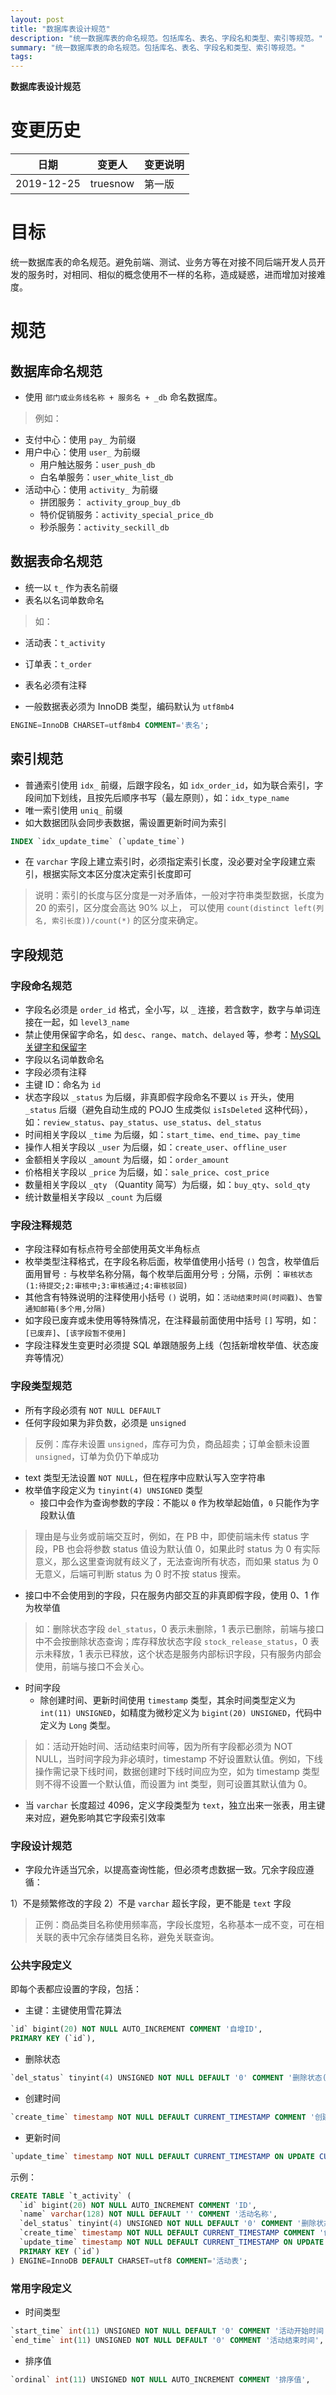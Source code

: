 ```yaml
---
layout: post
title: "数据库表设计规范"
description: "统一数据库表的命名规范。包括库名、表名、字段名和类型、索引等规范。"
summary: "统一数据库表的命名规范。包括库名、表名、字段名和类型、索引等规范。"
tags:
---
```


**数据库表设计规范**

# 变更历史

| 日期 | 变更人 | 变更说明 |
| ---- | -------- | --- |
| 2019-12-25 | truesnow | 第一版 |



# 目标

统一数据库表的命名规范。避免前端、测试、业务方等在对接不同后端开发人员开发的服务时，对相同、相似的概念使用不一样的名称，造成疑惑，进而增加对接难度。



# 规范

## 数据库命名规范

- 使用 `部门或业务线名称 + 服务名 + _db` 命名数据库。

> 例如：
- 支付中心：使用 `pay_` 为前缀
- 用户中心：使用 `user_` 为前缀
    - 用户触达服务：`user_push_db`
    - 白名单服务：`user_white_list_db`
- 活动中心：使用 `activity_` 为前缀
    - 拼团服务： `activity_group_buy_db`
    - 特价促销服务：`activity_special_price_db`
    - 秒杀服务：`activity_seckill_db`


## 数据表命名规范

- 统一以 `t_` 作为表名前缀
- 表名以名词单数命名

> 如：
- 活动表：`t_activity`
- 订单表：`t_order`

- 表名必须有注释
- 一般数据表必须为 InnoDB 类型，编码默认为 `utf8mb4`

```sql
ENGINE=InnoDB CHARSET=utf8mb4 COMMENT='表名';
```


## 索引规范

- 普通索引使用 `idx_` 前缀，后跟字段名，如 `idx_order_id`，如为联合索引，字段间加下划线，且按先后顺序书写（最左原则），如：`idx_type_name`
- 唯一索引使用 `uniq_` 前缀
- 如大数据团队会同步表数据，需设置更新时间为索引

```sql
INDEX `idx_update_time` (`update_time`)
```

- 在 `varchar` 字段上建立索引时，必须指定索引长度，没必要对全字段建立索引，根据实际文本区分度决定索引长度即可

> 说明：索引的长度与区分度是一对矛盾体，一般对字符串类型数据，长度为 20 的索引，区分度会高达 90% 以上， 可以使用 `count(distinct left(列名, 索引长度))/count(*)` 的区分度来确定。


## 字段规范

### 字段命名规范

- 字段名必须是 `order_id` 格式，全小写，以 `_` 连接，若含数字，数字与单词连接在一起，如 `level3_name`
- 禁止使用保留字命名，如 `desc`、`range`、`match`、`delayed` 等，参考：[MySQL 关键字和保留字](https://dev.mysql.com/doc/refman/8.0/en/keywords.html)
- 字段以名词单数命名
- 字段必须有注释
- 主键 ID：命名为 `id`
- 状态字段以 `_status` 为后缀，非真即假字段命名不要以 `is` 开头，使用 `_status` 后缀（避免自动生成的 POJO 生成类似 `isIsDeleted` 这种代码），如：`review_status`、`pay_status`、`use_status`、`del_status`
- 时间相关字段以 `_time` 为后缀，如：`start_time`、`end_time`、`pay_time`
- 操作人相关字段以 `_user` 为后缀，如：`create_user`、`offline_user`
- 金额相关字段以 `_amount` 为后缀，如：`order_amount`
- 价格相关字段以 `_price` 为后缀，如：`sale_price`、`cost_price`
- 数量相关字段以 `_qty` （Quantity 简写）为后缀，如：`buy_qty`、`sold_qty`
- 统计数量相关字段以 `_count` 为后缀


### 字段注释规范

- 字段注释如有标点符号全部使用英文半角标点
- 枚举类型注释格式，在字段名称后面，枚举值使用小括号 `()` 包含，枚举值后面用冒号 `:` 与枚举名称分隔，每个枚举后面用分号 `;` 分隔，示例 ：`审核状态(1:待提交;2:审核中;3:审核通过;4:审核驳回)`
- 其他含有特殊说明的注释使用小括号 `()` 说明，如：`活动结束时间(时间戳)`、`告警通知邮箱(多个用,分隔)`
- 如字段已废弃或未使用等特殊情况，在注释最前面使用中括号 `[]` 写明，如：`[已废弃]`、`[该字段暂不使用]`
- 字段注释发生变更时必须提 SQL 单跟随服务上线（包括新增枚举值、状态废弃等情况）


### 字段类型规范

- 所有字段必须有 `NOT NULL DEFAULT`
- 任何字段如果为非负数，必须是 `unsigned`

> 反例：库存未设置 `unsigned`，库存可为负，商品超卖；订单金额未设置 `unsigned`，订单为负仍下单成功

- text 类型无法设置 `NOT NULL`，但在程序中应默认写入空字符串
- 枚举值字段定义为 `tinyint(4) UNSIGNED` 类型
    - 接口中会作为查询参数的字段：不能以 `0` 作为枚举起始值，`0` 只能作为字段默认值

> 理由是与业务或前端交互时，例如，在 PB 中，即使前端未传 status 字段，PB 也会将参数 status 值设为默认值 0，如果此时 status 为 0 有实际意义，那么这里查询就有歧义了，无法查询所有状态，而如果 status 为 0 无意义，后端可判断 status 为 0 时不按 status 搜索。

- 接口中不会使用到的字段，只在服务内部交互的非真即假字段，使用 0、1 作为枚举值

> 如：删除状态字段 `del_status`，0 表示未删除，1 表示已删除，前端与接口中不会按删除状态查询；库存释放状态字段 `stock_release_status`，0 表示未释放，1 表示已释放，这个状态是服务内部标识字段，只有服务内部会使用，前端与接口不会关心。

- 时间字段
  - 除创建时间、更新时间使用 `timestamp` 类型，其余时间类型定义为 `int(11) UNSIGNED`，如精度为微秒定义为 `bigint(20) UNSIGNED`，代码中定义为 `Long` 类型。

> 如：活动开始时间、活动结束时间等，因为所有字段都必须为 NOT NULL，当时间字段为非必填时，timestamp 不好设置默认值。例如，下线操作需记录下线时间，数据创建时下线时间应为空，如为 timestamp 类型则不得不设置一个默认值，而设置为 int 类型，则可设置其默认值为 0。

- 当 `varchar` 长度超过 4096，定义字段类型为 `text`，独立出来一张表，用主键来对应，避免影响其它字段索引效率


### 字段设计规范

- 字段允许适当冗余，以提高查询性能，但必须考虑数据一致。冗余字段应遵循：

1）不是频繁修改的字段
2）不是 `varchar` 超长字段，更不能是 `text` 字段

> 正例：商品类目名称使用频率高，字段长度短，名称基本一成不变，可在相关联的表中冗余存储类目名称，避免关联查询。


### 公共字段定义

即每个表都应设置的字段，包括：

- 主键：主键使用雪花算法

```sql
`id` bigint(20) NOT NULL AUTO_INCREMENT COMMENT '自增ID',
PRIMARY KEY (`id`),
```

- 删除状态

```sql
`del_status` tinyint(4) UNSIGNED NOT NULL DEFAULT '0' COMMENT '删除状态(0:未删除;1:已删除)',
```

- 创建时间

```sql
`create_time` timestamp NOT NULL DEFAULT CURRENT_TIMESTAMP COMMENT '创建时间',
```

- 更新时间

```sql
`update_time` timestamp NOT NULL DEFAULT CURRENT_TIMESTAMP ON UPDATE CURRENT_TIMESTAMP COMMENT '更新时间',
```

示例：

```sql
CREATE TABLE `t_activity` (
  `id` bigint(20) NOT NULL AUTO_INCREMENT COMMENT 'ID',
  `name` varchar(128) NOT NULL DEFAULT '' COMMENT '活动名称',
  `del_status` tinyint(4) UNSIGNED NOT NULL DEFAULT '0' COMMENT '删除状态(0:未删除,1:已删除)',
  `create_time` timestamp NOT NULL DEFAULT CURRENT_TIMESTAMP COMMENT '创建时间',
  `update_time` timestamp NOT NULL DEFAULT CURRENT_TIMESTAMP ON UPDATE CURRENT_TIMESTAMP COMMENT '更新时间',
  PRIMARY KEY (`id`)
) ENGINE=InnoDB DEFAULT CHARSET=utf8 COMMENT='活动表';
```


### 常用字段定义

- 时间类型

```sql
`start_time` int(11) UNSIGNED NOT NULL DEFAULT '0' COMMENT '活动开始时间',
`end_time` int(11) UNSIGNED NOT NULL DEFAULT '0' COMMENT '活动结束时间',
```

- 排序值

```sql
`ordinal` int(11) UNSIGNED NOT NULL AUTO_INCREMENT COMMENT '排序值',
```


